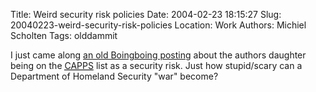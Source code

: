Title: Weird security  risk policies
Date: 2004-02-23 18:15:27
Slug: 20040223-weird-security-risk-policies
Location: Work
Authors: Michiel Scholten
Tags: olddammit

<p>I just came along <a href="http://boingboing.net/2004_01_01_archive.html#107379846683537418">an old Boingboing posting</a> about the authors daughter being on the <acronym title="Computer Assisted Passenger Pre-Screening"><a href="http://www.eff.org/Privacy/cappsii/">CAPPS</a></acronym> list as a security risk. Just how stupid/scary can a Department of Homeland Security "war" become?</p>